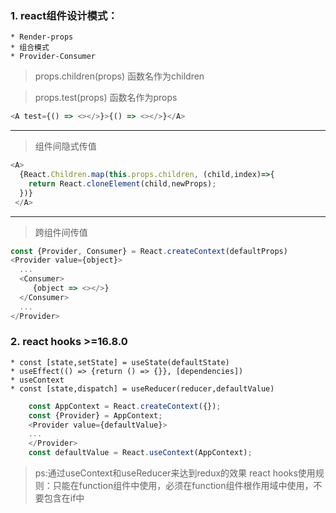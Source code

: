 ### 1. react组件设计模式：
    * Render-props
    * 组合模式
    * Provider-Consumer

> props.children(props) 函数名作为children

> props.test(props) 函数名作为props
```javascript
<A test={() => <></>}>{() => <></>}</A>
```
* * *
> 组件间隐式传值
```javascript
<A>
  {React.Children.map(this.props.children, (child,index)=>{
 	return React.cloneElement(child,newProps);
  })}
 </A>
```
* * *
> 跨组件间传值
```javascript
const {Provider, Consumer} = React.createContext(defaultProps)
<Provider value={object}>
  ...
  <Consumer>
     {object => <></>}
  </Consumer>
  ...
</Provider>
```

### 2. react hooks >=16.8.0
    * const [state,setState] = useState(defaultState)
    * useEffect(() => {return () => {}}, [dependencies])
    * useContext
    * const [state,dispatch] = useReducer(reducer,defaultValue)
```javascript
    const AppContext = React.createContext({});
    const {Provider} = AppContext;
    <Provider value={defaultValue}>
    ...
    </Provider>
    const defaultValue = React.useContext(AppContext);
```
> ps:通过useContext和useReducer来达到redux的效果
> react hooks使用规则：只能在function组件中使用，必须在function组件根作用域中使用，不要包含在if中

    
